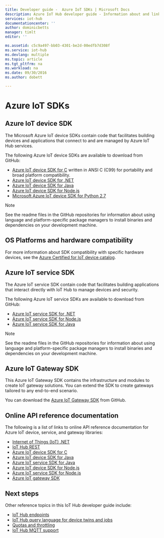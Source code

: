 ```yaml
---
title: Developer guide -  Azure IoT SDKs | Microsoft Docs
description: Azure IoT Hub developer guide - Information about and links to the various Azure IoT device and service SDKs.
services: iot-hub
documentationcenter: ''
author: dominicbetts
manager: timlt
editor: ''

ms.assetid: c5c9a497-bb03-4301-be2d-00edfb7d308f
ms.service: iot-hub
ms.devlang: multiple
ms.topic: article
ms.tgt_pltfrm: na
ms.workload: na
ms.date: 09/30/2016
ms.author: dobett

---
```

# Azure IoT SDKs
## Azure IoT device SDK
The Microsoft Azure IoT device SDKs contain code that facilitates building devices and applications that connect to and are managed by Azure IoT Hub services.

The following Azure IoT device SDKs are available to download from GitHub:

* [Azure IoT device SDK for C][lnk-c-device-sdk] written in ANSI C (C99) for portability and broad platform compatibility.
* [Azure IoT device SDK for .NET][lnk-dotnet-device-sdk]
* [Azure IoT device SDK for Java][lnk-java-device-sdk]
* [Azure IoT device SDK for Node.js][lnk-node-device-sdk]
* [Microsoft Azure IoT device SDK for Python 2.7][lnk-python-device-sdk]

> [!NOTE]
> See the readme files in the GitHub repositories for information about using language and platform-specific package managers to install binaries and dependencies on your development machine.
> 
> 

## OS Platforms and hardware compatibility
For more information about SDK compatibility with specific hardware devices, see the [Azure Certified for IoT device catalog][lnk-certified].

## Azure IoT service SDK
The Azure IoT service SDK contain code that facilitates building applications that interact directly with IoT Hub to manage devices and security.

The following Azure IoT service SDKs are available to download from GitHub:

* [Azure IoT service SDK for .NET][lnk-dotnet-service-sdk]
* [Azure IoT service SDK for Node.js][lnk-node-service-sdk]
* [Azure IoT service SDK for Java][lnk-java-service-sdk]

> [!NOTE]
> See the readme files in the GitHub repositories for information about using language and platform-specific package managers to install binaries and dependencies on your development machine.
> 
> 

## Azure IoT Gateway SDK
This Azure IoT Gateway SDK contains the infrastructure and modules to create IoT gateway solutions. You can extend the SDK to create gateways tailored to any end-to-end scenario.

You can download the [Azure IoT Gateway SDK][lnk-gateway-sdk] from GitHub.

## Online API reference documentation
The following is a list of links to online API reference documentation for Azure IoT device, service, and gateway libraries:

* [Internet of Things (IoT) .NET][lnk-dotnet-ref]
* [IoT Hub REST][lnk-rest-ref]
* [Azure IoT device SDK for C][lnk-c-ref]
* [Azure IoT device SDK for Java][lnk-java-ref]
* [Azure IoT service SDK for Java][lnk-java-service-ref]
* [Azure IoT device SDK for Node.js][lnk-node-ref]
* [Azure IoT service SDK for Node.js][lnk-node-service-ref]
* [Azure IoT gateway SDK][lnk-gateway-ref]

## Next steps
Other reference topics in this IoT Hub developer guide include:

* [IoT Hub endpoints][lnk-devguide-endpoints]
* [IoT Hub query language for device twins and jobs][lnk-devguide-query]
* [Quotas and throttling][lnk-devguide-quotas]
* [IoT Hub MQTT support][lnk-devguide-mqtt]

<!-- Links and images -->

[lnk-c-device-sdk]: https://github.com/Azure/azure-iot-sdks/blob/master/c/readme.md
[lnk-dotnet-device-sdk]: https://github.com/Azure/azure-iot-sdks/blob/master/csharp/device/readme.md
[lnk-java-device-sdk]: https://github.com/Azure/azure-iot-sdks/blob/master/java/device/readme.md
[lnk-dotnet-service-sdk]: https://github.com/Azure/azure-iot-sdks/blob/master/csharp/service/README.md
[lnk-java-service-sdk]: https://github.com/Azure/azure-iot-sdks/blob/master/java/service/readme.md
[lnk-node-device-sdk]: https://github.com/Azure/azure-iot-sdks/blob/master/node/device/readme.md
[lnk-node-service-sdk]: https://github.com/Azure/azure-iot-sdks/blob/master/node/service/README.md
[lnk-python-device-sdk]: https://github.com/Azure/azure-iot-sdks/blob/master/python/device/readme.md
[lnk-certified]: https://catalog.azureiotsuite.com/
[lnk-gateway-sdk]: https://github.com/Azure/azure-iot-gateway-sdk/blob/master/README.md

[lnk-dotnet-ref]: https://msdn.microsoft.com/library/mt488521.aspx
[lnk-c-ref]: http://azure.github.io/azure-iot-sdks/c/api_reference/index.html
[lnk-java-ref]: http://azure.github.io/azure-iot-sdks/java/device/api_reference/index.html
[lnk-node-ref]: http://azure.github.io/azure-iot-sdks/node/api_reference/azure-iot-device/1.0.15/index.html
[lnk-rest-ref]: https://msdn.microsoft.com/library/mt548492.aspx
[lnk-java-service-ref]: http://azure.github.io/azure-iot-sdks/java/service/api_reference/index.html
[lnk-node-service-ref]: http://azure.github.io/azure-iot-sdks/node/api_reference/azure-iothub/1.0.17/index.html
[lnk-gateway-ref]: http://azure.github.io/azure-iot-gateway-sdk/api_reference/c/html/

[lnk-devguide-endpoints]: iot-hub-devguide-endpoints.md
[lnk-devguide-quotas]: iot-hub-devguide-quotas-throttling.md
[lnk-devguide-query]: iot-hub-devguide-query-language.md
[lnk-devguide-mqtt]: iot-hub-mqtt-support.md
